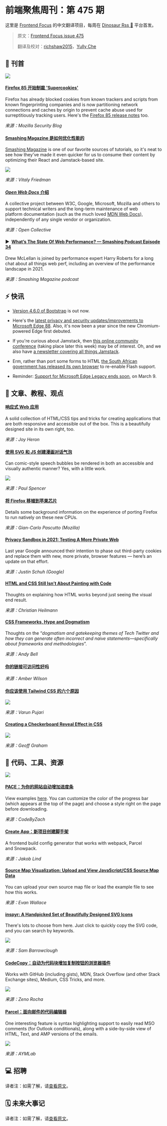 # 前端聚焦周刊：第 475 期

这里是 [Frontend Focus](https://frontendfoc.us/latest) 的中文翻译项目，每周在 [Dinosaur Rss 🦕](https://dinorss.org/?fef) 平台首发。

> 原文：[Frontend Focus issue 475](https://frontendfoc.us/issues/475)
> 
> 翻译及校对：[richshaw2015](https://github.com/richshaw2015)，[Yully Che](https://github.com/chechebecomestrong)

## 🚀 刊首

[![](https://res.cloudinary.com/cpress/image/upload/w_1280,e_sharpen:60/v1611758182/pv05fqmfhvttvk19lghw.jpg)](https://frontendfoc.us/link/102013/rss)

#### [Firefox 85 开始制裁 'Supercookies'](https://frontendfoc.us/link/102013/rss "blog.mozilla.org")

Firefox has already blocked cookies from known trackers and scripts from known fingerprinting companies and is now partitioning network connections and caches by origin to prevent cache abuse used for surreptitiously tracking users. Here's the [Firefox 85 release notes](https://frontendfoc.us/link/102043/rss) too.

*来源：Mozilla Security Blog*

#### [Smashing Magazine 是如何优化性能的](https://frontendfoc.us/link/102044/rss "www.smashingmagazine.com")

[Smashing Magazine](https://frontendfoc.us/link/102045/rss) is one of our favorite sources of tutorials, so it's neat to see how they've made it even quicker for us to consume their content by optimizing their React and Jamstack-based site.

![](https://res.cloudinary.com/indysigner/image/fetch/f_auto,q_auto/w_2000/https://cloud.netlifyusercontent.com/assets/344dbf88-fdf9-42bb-adb4-46f01eedd629/fefc0fb5-9bbc-4d49-9480-a66373fc0960/03-perf.png)

*来源：Vitaly Friedman*

#### [_Open Web Docs_ 介绍](https://frontendfoc.us/link/102016/rss "opencollective.com")

A collective project between W3C, Google, Microsoft, Mozilla and others to support technical writers and the long-term maintenance of web platform documentation (such as the much loved [MDN Web Docs](https://frontendfoc.us/link/102046/rss)), independently of any single vendor or organization.

*来源：Open Collective*

#### ▶  [What’s The State Of Web Performance? — Smashing Podcast Episode 34](https://frontendfoc.us/link/102015/rss "www.smashingmagazine.com")

Drew McLellan is joined by performance expert Harry Roberts for a long chat about all things web perf, including an overview of the performance landscape in 2021.

*来源：Smashing Magazine podcast*

## ⚡️ 快讯

*   [Version 4.6.0 of Bootstrap](https://frontendfoc.us/link/102017/rss) is out now.

*   Here's the [latest privacy and security updates/improvements to Microsoft Edge 88](https://frontendfoc.us/link/102018/rss). Also, it's now been a year since the new Chromium-powered Edge first debuted.

*   If you're curious about Jamstack, then [this online community conference](https://frontendfoc.us/link/102019/rss) (taking place later this week) may be of interest. Oh, and we also have [a newsletter covering all things Jamstack](https://frontendfoc.us/link/102020/rss).

*   Erm, rather than port some forms to HTML [the South African government has released its own browser](https://frontendfoc.us/link/102021/rss) to re-enable Flash support.

*   Reminder: [Support for Microsoft Edge Legacy ends soon](https://frontendfoc.us/link/102022/rss), on March 9.

## 📙 文章、教程、观点

#### [响应式 Web 应用](https://frontendfoc.us/link/102023/rss "responsibleweb.app")

A solid collection of HTML/CSS tips and tricks for creating applications that are both responsive and accessible out of the box. This is a beautifully designed site in its own right, too.

*来源：Joy Heron*

#### [使用 SVG 和 JS 创建漫画对话气泡](https://frontendfoc.us/link/102024/rss "humaan.com")

Can comic-style speech bubbles be rendered in both an accessible and visually authentic manner? Yes, with a little work.

[![](https://res.cloudinary.com/cpress/image/upload/v1611752667/ovxenx4d08myfvdjkikn.png)](https://frontendfoc.us/link/102024/rss)

*来源：Paul Spencer*

#### [将 Firefox 移植到苹果芯片](https://frontendfoc.us/link/102025/rss "hacks.mozilla.org")

Details some background information on the experience of porting Firefox to run natively on these new CPUs.

*来源：Gian-Carlo Pascutto (Mozilla)*

#### [Privacy Sandbox in 2021: Testing A More Private Web](https://frontendfoc.us/link/102026/rss "blog.chromium.org")

Last year Google announced their intention to phase out third-party cookies and replace them with new, more private, browser features — here’s an update on that effort.

*来源：Justin Schuh (Google)*

#### [HTML and CSS Still Isn’t About Painting with Code](https://frontendfoc.us/link/102027/rss "christianheilmann.com")

Thoughts on explaining how HTML works beyond just seeing the visual end result.

*来源：Christian Heilmann*

#### [CSS Frameworks, Hype and Dogmatism](https://frontendfoc.us/link/102028/rss "piccalil.li")

Thoughts on the “_dogmatism and gatekeeping themes of Tech Twitter and how they can generate often incorrect and naive statements—specifically about frameworks and methodologies_”.

*来源：Andy Bell*

#### [你的链接可访问性好吗](https://frontendfoc.us/link/102030/rss "amberwilson.co.uk")

*来源：Amber Wilson*

#### [你应该使用 Tailwind CSS 的六个原因](https://frontendfoc.us/link/102031/rss "codeburst.io")

![](https://miro.medium.com/max/1400/1*g79UI9BwWVOeAVlWgZ1LPQ.jpeg)

*来源：Varun Pujari*

#### [Creating a Checkerboard Reveal Effect in CSS](https://frontendfoc.us/link/102032/rss "css-tricks.com")

![](https://i1.wp.com/css-tricks.com/wp-content/uploads/2021/01/chess-reveal.jpg?w=1400&ssl=1)

*来源：Geoff Graham*

## 🔧 代码、工具、资源

[![](https://res.cloudinary.com/cpress/image/upload/w_1280,e_sharpen:60/v1611758416/eyvv4ex9olk3kptykv8e.png)](https://frontendfoc.us/link/102036/rss)

#### [PACE：为你的网站自动增加进度条](https://frontendfoc.us/link/102036/rss "github.com")

View examples [here](https://frontendfoc.us/link/102037/rss). You can customize the color of the progress bar (which appears at the top of the page) and choose a style right on the page before downloading.

*来源：CodeByZach*

#### [Create App：新项目创建脚手架](https://frontendfoc.us/link/102038/rss "createapp.dev")

A frontend build config generator that works with webpack, Parcel and Snowpack.

*来源：Jakob Lind*

#### [Source Map Visualization: Upload and View JavaScript/CSS Source Map Data](https://frontendfoc.us/link/102039/rss "evanw.github.io")

You can upload your own source map file or load the example file to see how this works.

*来源：Evan Wallace*

#### [inspyr: A Handpicked Set of Beautifully Designed SVG Icons](https://frontendfoc.us/link/102041/rss "inspyr.io")

There's lots to choose from here. Just click to quickly copy the SVG code, and you can search by keywords.

[![](https://res.cloudinary.com/cpress/image/upload/v1611751030/wm8sppysr92yj2oma5ab.png)](https://frontendfoc.us/link/102041/rss)

*来源：Sam Barrowclough*

#### [CodeCopy：自动为代码块增加复制按钮的浏览器插件](https://frontendfoc.us/link/102042/rss "github.com")

Works with GitHub (including gists), MDN, Stack Overflow (and other Stack Exchange sites), Medium, CSS Tricks, and more.

![](https://cloud.githubusercontent.com/assets/398893/25569031/5840911a-2dc3-11e7-8445-a5b0867ceec7.png)

*来源：Zeno Rocha*

#### [Parcel：面向邮件的代码编辑器](https://frontendfoc.us/link/102047/rss "useparcel.com")

One interesting feature is syntax highlighting support to easily read MSO comments (for Outlook conditionals), along with a side-by-side view of HTML, Text, and AMP versions of the emails.

![](https://useparcel.com/_next/static/images/send-9a93d5ab89fee90e4b00a81031e86959.svg)

*来源：AYMLab*

## 💻 招聘

译者注：如需了解，请[查看原文](https://frontendfoc.us/issues/475)。

## 🗓 未来大事记

译者注：如需了解，请[查看原文](https://frontendfoc.us/issues/475)。

